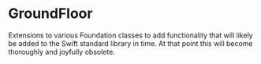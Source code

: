 # GroundFloor
Extensions to various Foundation classes to add functionality that will likely be added to the Swift standard library in time. At that point this will become thoroughly and joyfully obsolete.
